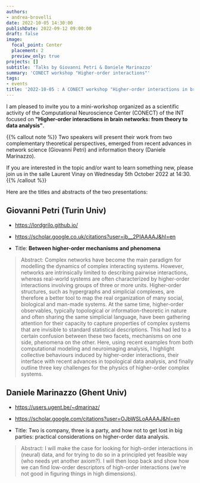```yaml
---
authors:
- andrea-brovelli
date: 2022-10-05 14:30:00
publishDate: 2022-09-12 09:00:00
draft: false
image:
  focal_point: Center
  placement: 2
  preview_only: true
projects: []
subtitle: 'Talks by Giovanni Petri & Daniele Marinazzo'
summary: 'CONECT workshop "Higher-order interactions"'
tags:
- events
title: '2022-10-05 : A CONECT workshop "Higher-order interactions in brain networks: from theory to data analysis"'
---
```


I am pleased to invite you to a mini-workshop organized as a scientific activity of the Computational Neuroscience Center (CONECT) of the INT focused on **"Higher-order interactions in brain networks: from theory to data analysis"**.

{{% callout note %}}
Two speakers will present their work from two complementary theoretical perspectives, emerged from recent advances in network science (Giovanni Petri) and information theory (Daniele Marinazzo).

If you are interested in the topic and/or want to learn something new, please join us in the salle Laurent Vinay on Wednesday 5th October 2022 at 14:30.
{{% /callout %}}


Here are the titles and abstracts of the two presentations:

## Giovanni Petri  (Turin Univ)

* https://lordgrilo.github.io/
* https://scholar.google.co.uk/citations?user=jb__2PIAAAAJ&hl=en

* Title: **Between higher-order mechanisms and phenomena**

> Abstract: Complex networks have become the main paradigm for modelling the dynamics of complex interacting systems. However, networks are intrinsically limited to describing pairwise interactions, whereas real-world systems are often characterized by higher-order interactions involving groups of three or more units. Higher-order structures, such as hypergraphs and simplicial complexes, are therefore a better tool to map the real organization of many social, biological and man-made systems. At the same time, higher-order observables, typically topological or information-theoretic in nature and often sharing the same simplicial language, have been gathering  attention for their capacity to capture properties of complex systems that are invisible to standard statistical descriptions. This had led to a certain confusion between these two facets, mechanisms on one side, phenomena on the other. Here, using recent examples from both computational modeling and neuroimaging analysis, I highlight collective behaviours induced by higher-order interactions, their interface with recent advances in topological data analysis, and finally outline three key challenges for the physics of higher-order complex systems.


## Daniele Marinazzo (Ghent Univ)

* https://users.ugent.be/~dmarinaz/
* https://scholar.google.com/citations?user=OJbWSLoAAAAJ&hl=en

* Title: Two  is company, three is a party, and how not to get lost in big parties: practical considerations on higher-order data analysis.

> Abstract: I will make the case for looking for high-order interactions in (neural) data, and for trying to do so in a principled yet feasible way (who needs yet another axiom?).
I will then loop back and show how we can find low-order descriptors of high-order interactions (we're not good in figuring things in high dimensions).
